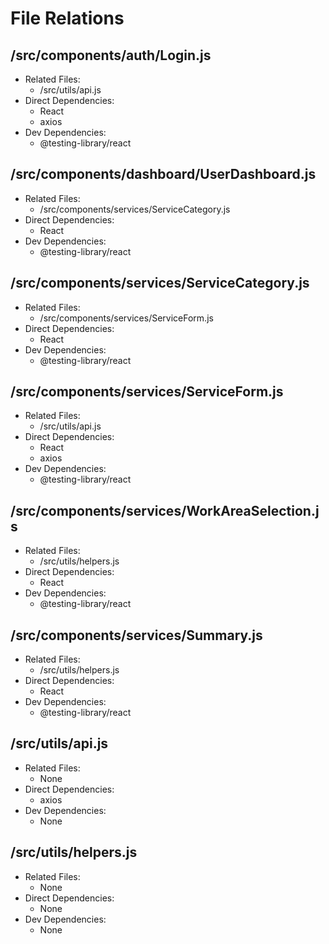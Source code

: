# File Relations

## /src/components/auth/Login.js

- Related Files:
  - /src/utils/api.js
- Direct Dependencies:
  - React
  - axios
- Dev Dependencies:
  - @testing-library/react

## /src/components/dashboard/UserDashboard.js

- Related Files:
  - /src/components/services/ServiceCategory.js
- Direct Dependencies:
  - React
- Dev Dependencies:
  - @testing-library/react

## /src/components/services/ServiceCategory.js

- Related Files:
  - /src/components/services/ServiceForm.js
- Direct Dependencies:
  - React
- Dev Dependencies:
  - @testing-library/react

## /src/components/services/ServiceForm.js

- Related Files:
  - /src/utils/api.js
- Direct Dependencies:
  - React
  - axios
- Dev Dependencies:
  - @testing-library/react

## /src/components/services/WorkAreaSelection.js

- Related Files:
  - /src/utils/helpers.js
- Direct Dependencies:
  - React
- Dev Dependencies:
  - @testing-library/react

## /src/components/services/Summary.js

- Related Files:
  - /src/utils/helpers.js
- Direct Dependencies:
  - React
- Dev Dependencies:
  - @testing-library/react

## /src/utils/api.js

- Related Files:
  - None
- Direct Dependencies:
  - axios
- Dev Dependencies:
  - None

## /src/utils/helpers.js

- Related Files:
  - None
- Direct Dependencies:
  - None
- Dev Dependencies:
  - None
